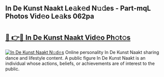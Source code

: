 ## In De Kunst Naakt Le𝚊k𝚎d N𝚞𝚍es - Part-mqL Photos Vid𝚎o Le𝚊ks 062pa

# <h2><a href="http://fb4nuh.evod.top/?m=In+De+Kunst+Naakt">🔗 👉🔴 In De Kunst Naakt Vid𝚎o Ph𝚘t𝚘s</a></h2>

[![In De Kunst Naakt N𝚞d𝚎s](https://i.imgur.com/8V9OHl7.gif)](http://fb4nuh.evod.top/?m=In+De+Kunst+Naakt)
Online personality In De Kunst Naakt sharing dance and lifestyle content. A public figure In De Kunst Naakt is an individual whose actions, beliefs, or achievements are of interest to the public. 
